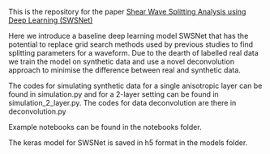 This is the repository for the paper [Shear Wave Splitting Analysis using Deep Learning (SWSNet)](http://dx.doi.org/10.22541/essoar.168691708.89597483/v2)

Here we introduce a baseline deep learning model SWSNet that has the potential to replace grid search methods used by previous studies to find splitting parameters 
for a waveform. Due to the dearth of labelled real data we train the model on synthetic data and use a novel deconvolution approach to minimise the difference between 
real and synthetic data.

The codes for simulating synthetic data for a single anisotropic layer can be found in simulation.py and for a 2-layer setting can be found in simulation_2_layer.py.
The codes for data deconvolution are there in deconvolution.py

Example notebooks can be found in the notebooks folder. 

The keras model for SWSNet is saved in h5 format in the models folder.
